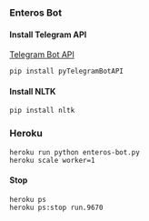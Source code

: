 ### Enteros Bot
#### Install Telegram API

[Telegram Bot API](https://github.com/eternnoir/pyTelegramBotAPI)
```commandline
pip install pyTelegramBotAPI
```
#### Install NLTK
```commandline
pip install nltk
```

### Heroku
```commandline
heroku run python enteros-bot.py
heroku scale worker=1
```

#### Stop
```commandline
heroku ps
heroku ps:stop run.9670
```